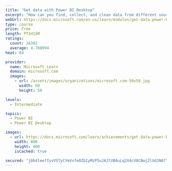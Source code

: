 ```yaml
---
title: "Get data with Power BI Desktop"
excerpt: "How can you find, collect, and clean data from different sources? Power BI is a tool for making sense of your data. You will learn tricks to make data-gathering easier."
webUrl: https://docs.microsoft.com/en-us/learn/modules/get-data-power-bi/
type: course
price: Free
length: PT1H15M
ratings:
  count: 16382
  average: 4.708094
heat: 84

provider:
  name: Microsoft Learn
  domain: microsoft.com
  images:
    - url: /assets/images/organizations/microsoft.com-50x50.jpg
      width: 50
      height: 50

levels:
  - Intermediate

topics:
  - Power BI
  - Power BI Desktop

images:
  - url: https://docs.microsoft.com/learn/achievements/get-data-power-bi-desktop-social.png
    width: 800
    height: 400
    isCached: true

secured: "j0b4leeffyvVSTyCYmVvfe0ZbIyMzP5uJAJlVBAuLq2X4cV8CBwj2lUdJNA77AHalxtmiGIXqEIrEenPIXLYj0ZyajBB3j7GPZmrgy4CsAE6cd19X7NjRE9qAdlGAEWKBHHP5jV208paDB6v7iDWdh2aXUYkzPXGvN7Q7j3HHGDgIgIsydzsbqD7yYfwkzZ5by8piZfGZ9hQxd+LWlTl66gQnhG2sxpCRKnw9JxKTBHNeTdYtRh4H3NWnm46940lIIBKpyZHpH7Miih9W2h671JtuwNYB0Gn+JNrV0pS2kcSxFHUPV8b0SfXkqPw3HE4/MrPfa7sUckpTcgoztn97IhR3HOgY7R/7t+nu5a10KVCE44R4EW5Yksq4CbwORx7O/OBzUNfsbwqaRXaFF6PoM9xwjck1cq+mXFq7gDiumQ0bpVpjbMLJkDViOu4q6fO;WzAxVnTLTqs5H5r97SXWjA=="
---
```


